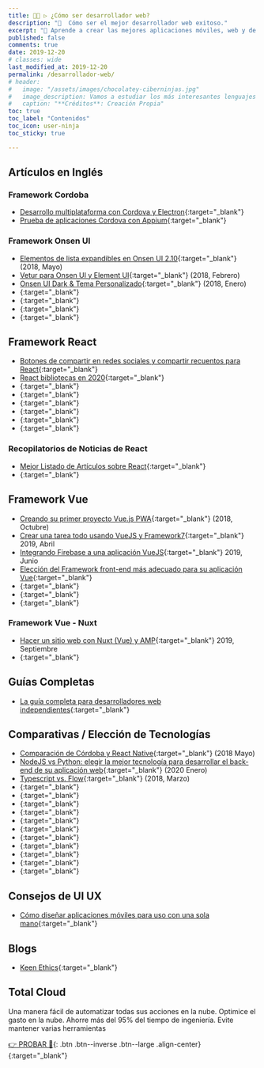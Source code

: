 ```yaml
---
title: 👨‍💻 ▷ ¿Cómo ser desarrollador web?
description: "📌  Cómo ser el mejor desarrollador web exitoso."
excerpt: "📌 Aprende a crear las mejores aplicaciones móviles, web y de escritorio con los mejores frameworks del mundo."
published: false
comments: true
date: 2019-12-20
# classes: wide
last_modified_at: 2019-12-20
permalink: /desarrollador-web/
# header:
#   image: "/assets/images/chocolatey-ciberninjas.jpg"
#   image_description: Vamos a estudiar los más interesantes lenguajes de programación y frameworks de 2019
#   caption: "**Créditos**: Creación Propia"
toc: true
toc_label: "Contenidos"
toc_icon: user-ninja
toc_sticky: true

---
```


<!-- https://www.learnhowtobecome.org/computer-careers/web-development/ -->
<!-- https://morioh.com/p/67f404c48e79 -->

## Artículos en Inglés

### Framework Cordoba

* [Desarrollo multiplataforma con Cordova y Electron](https://medium.com/the-web-tub/electron-on-cordova-29ede5d6d789){:target="_blank"}
* [Prueba de aplicaciones Cordova con Appium](https://medium.com/the-web-tub/testing-cordova-apps-with-appium-2b3b236e026b?source=---------12-----------------------){:target="_blank"}

### Framework Onsen UI

* [Elementos de lista expandibles en Onsen UI 2.10](https://medium.com/the-web-tub/expandable-list-items-in-onsen-ui-2-10-7a42b7f7841c?source=---------0-----------------------){:target="_blank"} (2018, Mayo)
* [Vetur para Onsen UI y Element UI](https://medium.com/the-web-tub/vetur-support-for-onsen-ui-element-ui-b375c7ae33ba){:target="_blank"} (2018, Febrero)
* [Onsen UI Dark & ​​Tema Personalizado](https://medium.com/the-web-tub/onsen-ui-dark-theme-customization-f4780e71746e){:target="_blank"} (2018, Enero)
* [](){:target="_blank"}
* [](){:target="_blank"}
* [](){:target="_blank"}
* [](){:target="_blank"}


## Framework React

* [Botones de compartir en redes sociales y compartir recuentos para React](https://github.com/nygardk/react-share){:target="_blank"}
* [React bibliotecas en 2020](https://www.robinwieruch.de/react-libraries){:target="_blank"}
* [](){:target="_blank"}
* [](){:target="_blank"}
* [](){:target="_blank"}
* [](){:target="_blank"}
* [](){:target="_blank"}
* [](){:target="_blank"}

### Recopilatorios de Noticias de React

* [Mejor Listado de Artículos sobre React](https://react.statuscode.com/){:target="_blank"}
* [](){:target="_blank"}

## Framework Vue

* [Creando su primer proyecto Vue.js PWA](https://medium.com/the-web-tub/creating-your-first-vue-js-pwa-project-22f7c552fb34){:target="_blank"} (2018, Octubre)
* [Crear una tarea todo usando VueJS y Framework7](https://medium.com/the-web-tub/creating-a-todo-app-using-vuejs-and-framework7-8ac167711257){:target="_blank"} 2019, Abril
* [Integrando Firebase a una aplicación VueJS](https://medium.com/the-web-tub/integrating-firebase-to-a-vuejs-app-2444eafba5d2){:target="_blank"} 2019, Junio
* [Elección del Framework front-end más adecuado para su aplicación Vue](https://medium.com/the-web-tub/choosing-the-right-front-end-framework-for-your-vue-app-4448bac12ce7){:target="_blank"}
* [](){:target="_blank"}
* [](){:target="_blank"}
* [](){:target="_blank"}

### Framework Vue - Nuxt

* [Hacer un sitio web con Nuxt (Vue) y AMP](https://medium.com/the-web-tub/making-a-website-with-nuxt-vue-and-amp-3ef904819de6){:target="_blank"} 2019, Septiembre
* [](){:target="_blank"}

## Guías Completas

* [La guía completa para desarrolladores web independientes](https://www.freecodecamp.org/news/freelance-web-developer-guide/){:target="_blank"}

## Comparativas / Elección de Tecnologías

* [Comparación de Córdoba y React Native](https://medium.com/the-web-tub/cordova-and-react-native-comparison-3f8bf16cf036?source=---------11-----------------------){:target="_blank"} (2018 Mayo)
* [NodeJS vs Python: elegir la mejor tecnología para desarrollar el back-end de su aplicación web](https://keenethics.com/blog/nodejs-vs-python){:target="_blank"} (2020 Enero)
* [Typescript vs. Flow](https://medium.com/the-web-tub/comparing-flow-with-typescript-6a8ff7fd4cbb){:target="_blank"} (2018, Marzo)
* [](){:target="_blank"}
* [](){:target="_blank"}
* [](){:target="_blank"}
* [](){:target="_blank"}
* [](){:target="_blank"}
* [](){:target="_blank"}
* [](){:target="_blank"}
* [](){:target="_blank"}
* [](){:target="_blank"}
* [](){:target="_blank"}
* [](){:target="_blank"}

## Consejos de UI UX

* [Cómo diseñar aplicaciones móviles para uso con una sola mano](https://www.smashingmagazine.com/2020/02/design-mobile-apps-one-hand-usage/){:target="_blank"}

## Blogs

* [Keen Ethics](https://keenethics.com/blog){:target="_blank"}

## Total Cloud

Una manera fácil de automatizar todas sus acciones en la nube. Optimice el gasto en la nube. Ahorre más del 95% del tiempo de ingeniería. Evite mantener varias herramientas

[👉 PROBAR 👏](https://www.totalcloud.io/){: .btn .btn--inverse .btn--large .align-center}{:target="_blank"}
